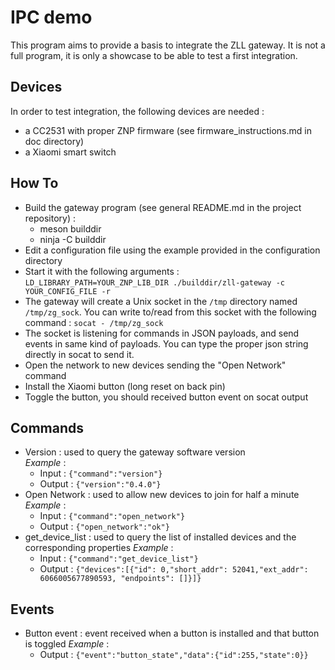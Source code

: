 # IPC demo

This program aims to provide a basis to integrate the ZLL gateway. It is not a full program, it is only a showcase to be able to test a first integration.

## Devices
In order to test integration, the following devices are needed :
* a CC2531 with proper ZNP firmware (see firmware_instructions.md in doc directory)
* a Xiaomi smart switch

## How To
* Build the gateway program (see general README.md in the project repository) :
  * meson builddir
  * ninja -C builddir
* Edit a configuration file using the example provided in the configuration directory
* Start it with the following arguments :  
`LD_LIBRARY_PATH=YOUR_ZNP_LIB_DIR ./builddir/zll-gateway -c YOUR_CONFIG_FILE -r`  
* The gateway will create a Unix socket in the `/tmp` directory named `/tmp/zg_sock`. You can write to/read from this socket with the following command :
`socat - /tmp/zg_sock`
* The socket is listening for commands in JSON payloads, and send events in same kind of payloads. You can type the proper json string directly in socat to send it.
* Open the network to new devices sending the "Open Network" command
* Install the Xiaomi button (long reset on back pin)
* Toggle the button, you should received button event on socat output

## Commands
* Version : used to query the gateway software version  
*Example* :  
  * Input : `{"command":"version"}`
  * Output : `{"version":"0.4.0"}`
* Open Network : used to allow new devices to join for half a minute
  *Example* :  
    * Input : `{"command":"open_network"}`
    * Output : `{"open_network":"ok"}`
* get_device_list : used to query the list of installed devices and the corresponding properties
  *Example* :  
    * Input : `{"command":"get_device_list"}`
    * Output : `{"devices":[{"id": 0,"short_addr": 52041,"ext_addr": 6066005677890593, "endpoints": []}]}`

## Events
* Button event : event received when a button is installed and that button is toggled
  *Example* :
    * Output : `{"event":"button_state","data":{"id":255,"state":0}}`
